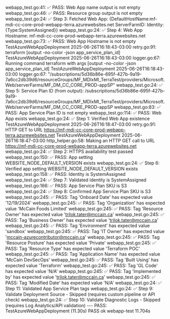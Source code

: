   webapp_test.go:41: ✅ PASS: Web App name output is not empty
    webapp_test.go:46: ✅ PASS: Resource group output is not empty
    webapp_test.go:24: ✅ Step 3: Fetched Web App: {DefaultHostName:mf-mdi-cc-core-prod-webapp-terra.azurewebsites.net ServerFarmID: Identity:{Type:SystemAssigned}}
    webapp_test.go:24: ✅ Step 4: Web App Hostname: mf-mdi-cc-core-prod-webapp-terra.azurewebsites.net
    webapp_test.go:73: ✅ PASS: Web App Hostname is not empty
TestAzureWebAppDeployment 2025-06-26T16:18:43-03:00 retry.go:91: terraform [output -no-color -json app_service_plan_id]
TestAzureWebAppDeployment 2025-06-26T16:18:43-03:00 logger.go:67: Running command terraform with args [output -no-color -json app_service_plan_id]
TestAzureWebAppDeployment 2025-06-26T16:18:43-03:00 logger.go:67: "/subscriptions/5d36b86e-695f-427b-9a19-7a6cc2db39d6/resourceGroups/MF_MDIxMI_TerraTest/providers/Microsoft.Web/serverFarms/MF_DM_CC_CORE_PROD-appSP"
    webapp_test.go:24: ✅ Step 5: Service Plan ID (from output): /subscriptions/5d36b86e-695f-427b-9a19-7a6cc2db39d6/resourceGroups/MF_MDIxMI_TerraTest/providers/Microsoft.Web/serverFarms/MF_DM_CC_CORE_PROD-appSP
    webapp_test.go:83: ✅ PASS: App Service Plan ID is not empty
    webapp_test.go:114: ✅ PASS: Web App exists
    webapp_test.go:24: ✅ Step 1: Verified Web App existence
TestAzureWebAppDeployment 2025-06-26T16:18:47-03:00 retry.go:91: HTTP GET to URL https://mf-mdi-cc-core-prod-webapp-terra.azurewebsites.net
TestAzureWebAppDeployment 2025-06-26T16:18:47-03:00 http_helper.go:58: Making an HTTP GET call to URL https://mf-mdi-cc-core-prod-webapp-terra.azurewebsites.net
    webapp_test.go:24: ✅ Step 2: HTTPS availability test passed
    webapp_test.go:150: ✅ PASS: App setting WEBSITE_NODE_DEFAULT_VERSION exists
    webapp_test.go:24: ✅ Step 6: Verified app setting WEBSITE_NODE_DEFAULT_VERSION exists
    webapp_test.go:158: ✅ PASS: Identity is SystemAssigned
    webapp_test.go:24: ✅ Step 7: Validated identity is SystemAssigned
    webapp_test.go:166: ✅ PASS: App Service Plan SKU is S3
    webapp_test.go:24: ✅ Step 8: Confirmed App Service Plan SKU is S3
    webapp_test.go:245: ✅ PASS: Tag 'Onboard Date' has expected value '12/19/2024'
    webapp_test.go:245: ✅ PASS: Tag 'Organization' has expected value 'McCain Foods Limited'
    webapp_test.go:245: ✅ PASS: Tag 'Resource Owner' has expected value 'trilok.tater@mccain.ca'
    webapp_test.go:245: ✅ PASS: Tag 'Business Owner' has expected value 'trilok.tater@mccain.ca'
    webapp_test.go:245: ✅ PASS: Tag 'Environment' has expected value 'sandbox'
    webapp_test.go:245: ✅ PASS: Tag 'IT Owner' has expected value 'mccain-azurecontributor@mccain.ca'
    webapp_test.go:245: ✅ PASS: Tag 'Resource Posture' has expected value 'Private'
    webapp_test.go:245: ✅ PASS: Tag 'Resource Type' has expected value 'Terraform POC'
    webapp_test.go:245: ✅ PASS: Tag 'Application Name' has expected value 'McCain DevSecOps'
    webapp_test.go:245: ✅ PASS: Tag 'Built Using' has expected value 'Terraform'
    webapp_test.go:245: ✅ PASS: Tag 'GL Code' has expected value 'N/A'
    webapp_test.go:245: ✅ PASS: Tag 'Implemented by' has expected value 'trilok.tater@mccain.ca'
    webapp_test.go:245: ✅ PASS: Tag 'Modified Date' has expected value 'N/A'
    webapp_test.go:24: ✅ Step 11: Validated App Service Plan tags
    webapp_test.go:24: ✅ Step 9: Validate Deployment Source - Skipped (requires custom pipeline or API check)
    webapp_test.go:24: ✅ Step 10: Validate Diagnostic Logs - Skipped (requires Log Analytics/API validation)
--- PASS: TestAzureWebAppDeployment (11.30s)
PASS
ok      webapp-test     11.704s
